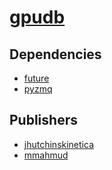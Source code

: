 # [gpudb](https://pypi.org/project/gpudb)

## Dependencies
- [future](packages/f/future.md)
- [pyzmq](packages/p/pyzmq.md)



## Publishers
- [jhutchinskinetica](https://pypi.org/user/jhutchinskinetica)
- [mmahmud](https://pypi.org/user/mmahmud)

